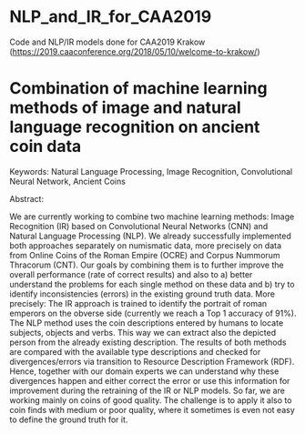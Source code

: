 # NLP_and_IR_for_CAA2019
Code and NLP/IR models done for CAA2019 Krakow (https://2019.caaconference.org/2018/05/10/welcome-to-krakow/)


# Combination of machine learning methods of image and natural language recognition on ancient coin data

Keywords: Natural Language Processing, Image Recognition, Convolutional Neural Network, Ancient Coins

Abstract: 

We are currently working to combine two machine learning methods: Image Recognition (IR) based on Convolutional Neural Networks (CNN) and Natural Language Processing (NLP). We already successfully implemented both approaches separately on numismatic data, more precisely on data from Online Coins of the Roman Empire (OCRE) and Corpus Nummorum Thracorum (CNT). Our goals by combining them is to further improve the overall performance (rate of correct results) and also to a) better understand the problems for each single method on these data and b) try to identify inconsistencies (errors) in the existing ground truth data. 
More precisely: The IR approach is trained to identify the portrait of roman emperors on the obverse side (currently we reach a Top 1 accuracy of 91%). The NLP method uses the coin descriptions entered by humans to locate subjects, objects and verbs. This way we can extract also the depicted person from the already existing description. 
The results of both methods are compared with the available type descriptions and checked for divergences/errors via transition to Resource Description Framework (RDF). Hence, together with our domain experts we can understand why these divergences happen and either correct the error or use this information for improvement during the retraining of the IR or NLP models.
So far, we are working mainly on coins of good quality. The challenge is to apply it also to coin finds with medium or poor quality, where it sometimes is even not easy to define the ground truth for it. 

